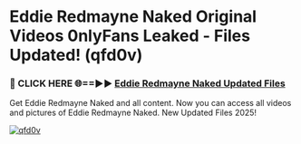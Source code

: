 # Eddie Redmayne Naked Original Videos 0nlyFans Leaked - Files Updated! (qfd0v)

<h3>🔴 CLICK HERE 🌐==►► <a href="https://tinyurl.com/up5wt9bj" rel="nofollow">Eddie Redmayne Naked Updated Files</a></h3>

Get Eddie Redmayne Naked and all content. Now you can access all videos and pictures of Eddie Redmayne Naked. New Updated Files 2025!

[![qfd0v](https://i.imgur.com/ABiUzMV.gif)](https://tinyurl.com/up5wt9bj)
